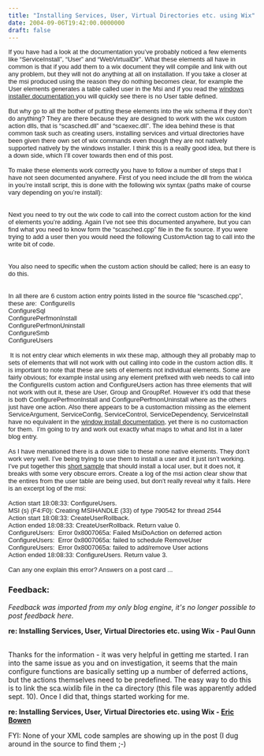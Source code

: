 ```yaml
---
title: "Installing Services, User, Virtual Directories etc. using Wix"
date: 2004-09-06T19:42:00.0000000
draft: false
---
```


<P class=MsoNormal style="MARGIN: 0in 0in 0pt"><FONT face=Arial size=2>If you have had a look at the documentation you&#8217;ve probably noticed a few elements like &#8220;ServiceInstall&#8221;, &#8220;User&#8221; and &#8220;WebVirtualDir&#8221;. What these elements all have in common is that if you add them to a wix document they will compile and link with out any problem, but they will not do anything at all on installation. If you take a closer at the msi produced using the reason they do nothing becomes clear, for example the User elements generates a table called user in the Msi and if you read the <A href="http://msdn.microsoft.com/library/en-us/msi/setup/database_tables.asp">windows installer documentation </A>you will quickly see there is no User table defined.</FONT></P>
<P class=MsoNormal style="MARGIN: 0in 0in 0pt"><?xml:namespace prefix = o ns = "urn:schemas-microsoft-com:office:office" /><o:p><FONT face=Arial size=2>&nbsp;</FONT></o:p></P>
<P class=MsoNormal style="MARGIN: 0in 0in 0pt"><FONT face=Arial size=2>But why go to all the bother of putting these elements into the wix schema if they don&#8217;t do anything? They are there because they are designed to work with the wix custom action dlls, that is &#8220;scasched.dll&#8221; and &#8220;scaexec.dll&#8221;. The idea behind these is that common task such as creating users, installing services and virtual directories have been given there own set of wix commands even though they are not natively supported natively by the windows installer. I think this is a really good idea, but there is a down side, which I&#8217;ll cover towards then end of this post.</FONT></P>
<P class=MsoNormal style="MARGIN: 0in 0in 0pt"><o:p><FONT face=Arial size=2>&nbsp;</FONT></o:p></P>
<P class=MsoNormal style="MARGIN: 0in 0in 0pt"><FONT face=Arial size=2>To make these elements work correctly you have to follow a number of steps that I have not seen documented anywhere. First of you need include the dll from the wix\ca in you&#8217;re install script, this is done with the following wix syntax (paths make of course vary depending on you&#8217;re install):</FONT></P>
<P class=MsoNormal style="MARGIN: 0in 0in 0pt"><o:p><FONT face=Arial size=2>&nbsp;</FONT></o:p></P>
<P class=MsoNormal style="MARGIN: 0in 0in 0pt"><FONT size=2><FONT face=Arial><BINARY id=ScaSchedule src="Binary\scasched.dll" /><o:p></o:p></FONT></FONT></P>
<P class=MsoNormal style="MARGIN: 0in 0in 0pt"><FONT face=Arial size=2><BINARY id=ScaExecute src="Binary\scaexec.dll" /></FONT></P>
<P class=MsoNormal style="MARGIN: 0in 0in 0pt"><o:p><FONT face=Arial size=2>&nbsp;</FONT></o:p></P>
<P class=MsoNormal style="MARGIN: 0in 0in 0pt"><FONT face=Arial size=2>Next you need to try out the wix code to call into the correct custom action for the kind of elements you&#8217;re adding. Again I&#8217;ve not see this documented anywhere, but you can find what you need to know form the &#8220;scasched.cpp&#8221; file in the fix source. If you were trying to add a user then you would need the following CustomAction tag to call into the write bit of code.</FONT></P>
<P class=MsoNormal style="MARGIN: 0in 0in 0pt"><o:p><FONT face=Arial size=2>&nbsp;</FONT></o:p></P>
<P class=MsoNormal style="MARGIN: 0in 0in 0pt"><FONT size=2><FONT face=Arial><CUSTOMACTION id=ConfigureUsers DllEntry="ConfigureUsers" BinaryKey="ScaSchedule" Execute="immediate" Return="check" /><o:p></o:p></FONT></FONT></P>
<P class=MsoNormal style="MARGIN: 0in 0in 0pt"><o:p><FONT face=Arial size=2>&nbsp;</FONT></o:p></P>
<P class=MsoNormal style="MARGIN: 0in 0in 0pt"><FONT face=Arial size=2>You also need to specific when the custom action should be called; here is an easy to do this.</FONT></P>
<P class=MsoNormal style="MARGIN: 0in 0in 0pt"><o:p><FONT face=Arial size=2>&nbsp;</FONT></o:p></P>
<P class=MsoNormal style="MARGIN: 0in 0in 0pt"><FONT size=2><FONT face=Arial><INSTALLEXECUTESEQUENCE><o:p></o:p></FONT></FONT></P>
<P class=MsoNormal style="MARGIN: 0in 0in 0pt"><FONT size=2><FONT face=Arial><CUSTOM After="InstallFiles" Action="ConfigureUsers" /><o:p></o:p></FONT></FONT></P>
<P class=MsoNormal style="MARGIN: 0in 0in 0pt"><FONT size=2><FONT face=Arial></INSTALLEXECUTESEQUENCE><o:p></o:p></FONT></FONT></P>
<P class=MsoNormal style="MARGIN: 0in 0in 0pt"><o:p><FONT face=Arial size=2>&nbsp;</FONT></o:p></P>
<P class=MsoNormal style="MARGIN: 0in 0in 0pt"><FONT size=2><FONT face=Arial>In all there are 6 custom action entry points listed in the source file &#8220;scasched.cpp&#8221;, these are: <SPAN style="mso-spacerun: yes">&nbsp;</SPAN>ConfigureIIs<o:p></o:p></FONT></FONT></P>
<P class=MsoNormal style="MARGIN: 0in 0in 0pt"><FONT size=2><FONT face=Arial>ConfigureSql<o:p></o:p></FONT></FONT></P>
<P class=MsoNormal style="MARGIN: 0in 0in 0pt"><FONT size=2><FONT face=Arial>ConfigurePerfmonInstall<o:p></o:p></FONT></FONT></P>
<P class=MsoNormal style="MARGIN: 0in 0in 0pt"><FONT face=Arial size=2>ConfigurePerfmonUninstall</FONT></P>
<P class=MsoNormal style="MARGIN: 0in 0in 0pt"><FONT size=2><FONT face=Arial>ConfigureSmb<o:p></o:p></FONT></FONT></P>
<P class=MsoNormal style="MARGIN: 0in 0in 0pt"><FONT size=2><FONT face=Arial>ConfigureUsers<o:p></o:p></FONT></FONT></P>
<P class=MsoNormal style="MARGIN: 0in 0in 0pt"><o:p><FONT face=Arial size=2>&nbsp;</FONT></o:p></P>
<P class=MsoNormal style="MARGIN: 0in 0in 0pt"><FONT size=2><FONT face=Arial><SPAN style="mso-spacerun: yes">&nbsp;</SPAN>It is not entry clear which elements in wix these map, although they all probably map to sets of elements that will not work with out calling into code in the custom action dlls. It is important to note that these are sets of elements not individual elements. Some are fairly obvious; for example instal using any element prefixed with web needs to call into the ConfigureIIs custom action and ConfigureUsers action has three elements that will not work with out it, these are User, Group and GroupRef. However it&#8217;s odd that these is both ConfigurePerfmonInstall and ConfigurePerfmonUninstall where as the others just have one action. Also there appears to be a customaction missing as the element ServiceArgument, ServiceConfig, ServiceControl, ServiceDependency, ServiceInstall have no equivalent in the <A href="http://msdn.microsoft.com/library/en-us/msi/setup/database_tables.asp">window install documentation</A>, yet there is no customaction for them. <SPAN style="mso-spacerun: yes">&nbsp;</SPAN>I&#8217;m going to try and work out exactly what maps to what and list in a later blog entry. </FONT></FONT></P>
<P class=MsoNormal style="MARGIN: 0in 0in 0pt"><o:p><FONT face=Arial size=2>&nbsp;</FONT></o:p></P>
<P class=MsoNormal style="MARGIN: 0in 0in 0pt"><FONT face=Arial size=2>As I have menationed there is a down side to these none native elements. They don&#8217;t work very well. I&#8217;ve being trying to use them to install a user and it just isn&#8217;t working. I&#8217;ve put together this <A href="http://www.strangelights.com/download.aspx?url=/blog/downloads/testuser.zip">short sample</A> that should install a local user, but it does not, it breaks with some very obscure errors. Create a log of the msi action clear show that the entires from the user table are being used, but don&#8217;t really reveal why it fails. Here is an excerpt log of the msi:</FONT></P>
<P class=MsoNormal style="MARGIN: 0in 0in 0pt"><o:p><FONT face=Arial size=2>&nbsp;</FONT></o:p></P>
<P class=MsoNormal style="MARGIN: 0in 0in 0pt"><FONT size=2><FONT face=Arial>Action start <?xml:namespace prefix = st1 ns = "urn:schemas-microsoft-com:office:smarttags" /><st1:time Minute="8" Hour="18">18:08:33</st1:time>: ConfigureUsers.<o:p></o:p></FONT></FONT></P>
<P class=MsoNormal style="MARGIN: 0in 0in 0pt"><FONT size=2><FONT face=Arial>MSI (s) (F4:F0): Creating MSIHANDLE (33) of type 790542 for thread 2544<o:p></o:p></FONT></FONT></P>
<P class=MsoNormal style="MARGIN: 0in 0in 0pt"><FONT size=2><FONT face=Arial>Action start <st1:time Minute="8" Hour="18">18:08:33</st1:time>: CreateUserRollback.<o:p></o:p></FONT></FONT></P>
<P class=MsoNormal style="MARGIN: 0in 0in 0pt"><FONT size=2><FONT face=Arial>Action ended <st1:time Minute="8" Hour="18">18:08:33</st1:time>: CreateUserRollback. Return value 0.<o:p></o:p></FONT></FONT></P>
<P class=MsoNormal style="MARGIN: 0in 0in 0pt"><FONT size=2><FONT face=Arial>ConfigureUsers:<SPAN style="mso-spacerun: yes">&nbsp; </SPAN>Error 0x8007065a: Failed MsiDoAction on deferred action<o:p></o:p></FONT></FONT></P>
<P class=MsoNormal style="MARGIN: 0in 0in 0pt"><FONT size=2><FONT face=Arial>ConfigureUsers:<SPAN style="mso-spacerun: yes">&nbsp; </SPAN>Error 0x8007065a: failed to schedule RemoveUser<o:p></o:p></FONT></FONT></P>
<P class=MsoNormal style="MARGIN: 0in 0in 0pt"><FONT size=2><FONT face=Arial>ConfigureUsers:<SPAN style="mso-spacerun: yes">&nbsp; </SPAN>Error 0x8007065a: failed to add/remove User actions<o:p></o:p></FONT></FONT></P>
<P class=MsoNormal style="MARGIN: 0in 0in 0pt"><FONT face=Arial size=2>Action ended <st1:time Minute="8" Hour="18">18:08:33</st1:time>: ConfigureUsers. Return value 3.</FONT></P>
<P class=MsoNormal style="MARGIN: 0in 0in 0pt"><o:p><FONT face=Arial size=2>&nbsp;</FONT></o:p></P>
<P class=MsoNormal style="MARGIN: 0in 0in 0pt"><FONT face=Arial size=2>Can any one explain this error? Answers on a post card ... </FONT></P>

### Feedback:

*Feedback was imported from my only blog engine, it's no longer possible to post feedback here.*

**re: Installing Services, User, Virtual Directories etc. using Wix - Paul Gunn**

<br>Thanks for the information - it was very helpful in getting me started. I ran into the same issue as you and on investigation, it seems that the main configure functions are basically setting up a number of deferred actions, but the actions themselves need to be predefined. The easy way to do this is to link the sca.wixlib file in the ca directory (this file was apparently added sept. 10). Once I did that, things started working for me.

**re: Installing Services, User, Virtual Directories etc. using Wix - [Eric Bowen](http://scrappydog.com/blog)**

FYI: None of your XML code samples are showing up in the post (I dug around in the source to find them  ;-)

